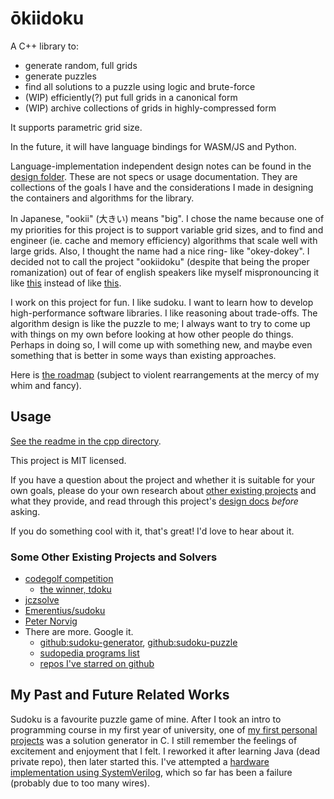 # ōkiidoku

A C++ library to:

- generate random, full grids
- generate puzzles
- find all solutions to a puzzle using logic and brute-force
- (WIP) efficiently(?) put full grids in a canonical form
- (WIP) archive collections of grids in highly-compressed form

It supports parametric grid size.

In the future, it will have language bindings for WASM/JS and Python.

Language-implementation independent design notes can be found in the [design folder](./writings/design/). These are not specs or usage documentation. They are collections of the goals I have and the considerations I made in designing the containers and algorithms for the library.

In Japanese, "ookii" (大きい) means "big". I chose the name because one of my priorities for this project is to support variable grid sizes, and to find and engineer (ie. cache and memory efficiency) algorithms that scale well with large grids. Also, I thought the name had a nice ring- like "okey-dokey". I decided not to call the project "ookiidoku" (despite that being the proper romanization) out of fear of english speakers like myself mispronouncing it like [this](https://en.wikipedia.org/wiki/Close_back_rounded_vowel) instead of like [this](https://en.wikipedia.org/wiki/Mid_back_rounded_vowel).

I work on this project for fun. I like sudoku. I want to learn how to develop high-performance software libraries. I like reasoning about trade-offs. The algorithm design is like the puzzle to me; I always want to try to come up with things on my own before looking at how other people do things. Perhaps in doing so, I will come up with something new, and maybe even something that is better in some ways than existing approaches.

Here is [the roadmap](./cpp/TODO.md) (subject to violent rearrangements at the mercy of my whim and fancy).

## Usage

[See the readme in the cpp directory](./cpp/readme.md).

This project is MIT licensed.

If you have a question about the project and whether it is suitable for your own goals, please do your own research about [other existing projects](#other-existing-projects-and-solvers) and what they provide, and read through this project's [design docs](./writings/design/) _before_ asking.

If you do something cool with it, that's great! I'd love to hear about it.

### Some Other Existing Projects and Solvers

- [codegolf competition](https://codegolf.stackexchange.com/questions/190727/the-fastest-sudoku-solver)
  - [the winner, tdoku](https://t-dillon.github.io/tdoku/)
- [jczsolve](http://forum.enjoysudoku.com/3-77us-solver-2-8g-cpu-testcase-17sodoku-t30470-210.html#p249309)
- [Emerentius/sudoku](https://github.com/Emerentius/sudoku)
- [Peter Norvig](https://norvig.com/sudoku.html)
- There are more. Google it.
  - [github:sudoku-generator](https://github.com/topics/sudoku-generator), [github:sudoku-puzzle](https://github.com/topics/sudoku-puzzle)
  - [sudopedia programs list](http://sudopedia.enjoysudoku.com/Sudoku_Programs.html)
  - [repos I've starred on github](https://github.com/stars/david-fong/lists/sudoku)

## My Past and Future Related Works

Sudoku is a favourite puzzle game of mine. After I took an intro to programming course in my first year of university, one of [my first personal projects](https://github.com/david-fong/my-first-projects) was a solution generator in C. I still remember the feelings of excitement and enjoyment that I felt. I reworked it after learning Java (dead private repo), then later started this. I've attempted a [hardware implementation using SystemVerilog](https://github.com/david-fong/Sudoku-SV), which so far has been a failure (probably due to too many wires).

